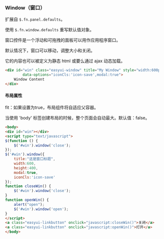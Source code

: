 ### Window（窗口）

扩展自 `$.fn.panel.defaults`。

使用 `$.fn.window.defaults` 重写默认值对象。

窗口控件是一个浮动和可拖拽的面板可以用作应用程序窗口。

默认情况下，窗口可以移动，调整大小和关闭。

它的内容也可以被定义为静态 html 或要么通过 ajax 动态加载。



~~~html
<div id="win" class="easyui-window" title="My Window" style="width:600px;height:400px"   
        data-options="iconCls:'icon-save',modal:true">   
    Window Content    
</div>  
~~~



#### 布局属性

fit：如果设置为true，布局组件将自适应父容器。

当使用 'body' 标签创建布局的时候，整个页面会自动最大。默认值：false。

 



~~~html
<body>
<div id="win"></div>
<script type="text/javascript">
$(function () {
	$('#win').window('close');
});
$('#win').window({
	title:"这是窗口标题",
    width:600,    
    height:400,    
    modal:true,
    iconCls:'icon-save'
});
function closeWin() {
	$('#win').window('close');
}
function openWin() {
	alert("open");
	$('#win').window('open');
}
</script>
<a class="easyui-linkbutton" onclick="javascript:closeWin()">关闭</a>
<a class="easyui-linkbutton" onclick="javascript:openWin()">打开</a>
</body>
~~~

